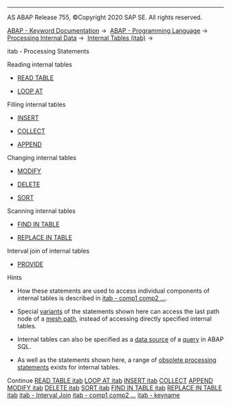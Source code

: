   

* * *

AS ABAP Release 755, ©Copyright 2020 SAP SE. All rights reserved.

[ABAP - Keyword Documentation](https://help.sap.com/doc/abapdocu_755_index_htm/7.55/en-US/abenabap.htm) →  [ABAP - Programming Language](https://help.sap.com/doc/abapdocu_755_index_htm/7.55/en-US/abenabap_reference.htm) →  [Processing Internal Data](https://help.sap.com/doc/abapdocu_755_index_htm/7.55/en-US/abenabap_data_working.htm) →  [Internal Tables (itab)](https://help.sap.com/doc/abapdocu_755_index_htm/7.55/en-US/abenitab.htm) → 

itab - Processing Statements

Reading internal tables

-   [READ TABLE](https://help.sap.com/doc/abapdocu_755_index_htm/7.55/en-US/abapread_table.htm)

-   [LOOP AT](https://help.sap.com/doc/abapdocu_755_index_htm/7.55/en-US/abaploop_at_itab_variants.htm)

Filling internal tables

-   [INSERT](https://help.sap.com/doc/abapdocu_755_index_htm/7.55/en-US/abapinsert_itab.htm)

-   [COLLECT](https://help.sap.com/doc/abapdocu_755_index_htm/7.55/en-US/abapcollect.htm)

-   [APPEND](https://help.sap.com/doc/abapdocu_755_index_htm/7.55/en-US/abapappend.htm)

Changing internal tables

-   [MODIFY](https://help.sap.com/doc/abapdocu_755_index_htm/7.55/en-US/abapmodify_itab.htm)

-   [DELETE](https://help.sap.com/doc/abapdocu_755_index_htm/7.55/en-US/abapdelete_itab.htm)

-   [SORT](https://help.sap.com/doc/abapdocu_755_index_htm/7.55/en-US/abapsort_itab.htm)

Scanning internal tables

-   [FIND IN TABLE](https://help.sap.com/doc/abapdocu_755_index_htm/7.55/en-US/abapfind_itab.htm)

-   [REPLACE IN TABLE](https://help.sap.com/doc/abapdocu_755_index_htm/7.55/en-US/abapfind_itab.htm)

Interval join of internal tables

-   [PROVIDE](https://help.sap.com/doc/abapdocu_755_index_htm/7.55/en-US/abapprovide.htm)

Hints

-   How these statements are used to access individual components of internal tables is described in [itab - comp1 comp2 ...](https://help.sap.com/doc/abapdocu_755_index_htm/7.55/en-US/abenitab_components.htm).

-   Special [variants](https://help.sap.com/doc/abapdocu_755_index_htm/7.55/en-US/abenmesh_path_usage.htm) of the statements shown here can access the last path node of a [mesh path](https://help.sap.com/doc/abapdocu_755_index_htm/7.55/en-US/abenmesh_pathes.htm), instead of accessing directly specified internal tables.

-   Internal tables can also be specified as a [data source](https://help.sap.com/doc/abapdocu_755_index_htm/7.55/en-US/abapselect_itab.htm) of a [query](https://help.sap.com/doc/abapdocu_755_index_htm/7.55/en-US/abenquery_glosry.htm "Glossary Entry") in ABAP SQL.

-   As well as the statements shown here, a range of [obsolete processing statements](https://help.sap.com/doc/abapdocu_755_index_htm/7.55/en-US/abenitab_obsolete.htm) exists for internal tables.

Continue
[READ TABLE itab](https://help.sap.com/doc/abapdocu_755_index_htm/7.55/en-US/abapread_table.htm)
[LOOP AT itab](https://help.sap.com/doc/abapdocu_755_index_htm/7.55/en-US/abaploop_at_itab_variants.htm)
[INSERT itab](https://help.sap.com/doc/abapdocu_755_index_htm/7.55/en-US/abapinsert_itab.htm)
[COLLECT](https://help.sap.com/doc/abapdocu_755_index_htm/7.55/en-US/abapcollect.htm)
[APPEND](https://help.sap.com/doc/abapdocu_755_index_htm/7.55/en-US/abapappend.htm)
[MODIFY itab](https://help.sap.com/doc/abapdocu_755_index_htm/7.55/en-US/abapmodify_itab.htm)
[DELETE itab](https://help.sap.com/doc/abapdocu_755_index_htm/7.55/en-US/abapdelete_itab.htm)
[SORT itab](https://help.sap.com/doc/abapdocu_755_index_htm/7.55/en-US/abapsort_itab.htm)
[FIND IN TABLE itab](https://help.sap.com/doc/abapdocu_755_index_htm/7.55/en-US/abapfind_itab.htm)
[REPLACE IN TABLE itab](https://help.sap.com/doc/abapdocu_755_index_htm/7.55/en-US/abapreplace_itab.htm)
[itab - Interval Join](https://help.sap.com/doc/abapdocu_755_index_htm/7.55/en-US/abeninternal_table_interval_spcl.htm)
[itab - comp1 comp2 ...](https://help.sap.com/doc/abapdocu_755_index_htm/7.55/en-US/abenitab_components.htm)
[itab - keyname](https://help.sap.com/doc/abapdocu_755_index_htm/7.55/en-US/abenkeyname.htm)